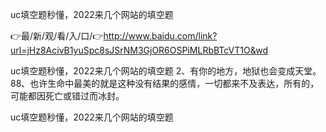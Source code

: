 uc填空题秒懂，2022来几个网站的填空题

👉最/新/观/看/入/口/👉http://www.baidu.com/link?url=jHz8AcivB1yuSpc8sJSrNM3GjOR6OSPiMLRbBTcVT1O&wd

uc填空题秒懂，2022来几个网站的填空题	2、有你的地方，地狱也会变成天堂。
		88、也许生命中最美的就是这种没有结果的感情，一切都来不及表达，所有的，可能都因死亡或错过而冰封。


uc填空题秒懂，2022来几个网站的填空题

